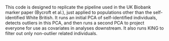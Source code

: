This code is designed to replicate the pipeline used in the UK Biobank marker paper (Bycroft et al.), just applied to populations other than the self-identified White British. It runs an initial PCA of self-identified individuals, detects outliers in this PCA, and then runs a second PCA to project everyone for use as covariates in analyses downstream. It also runs KING to filter out only non-outlier related individuals.

